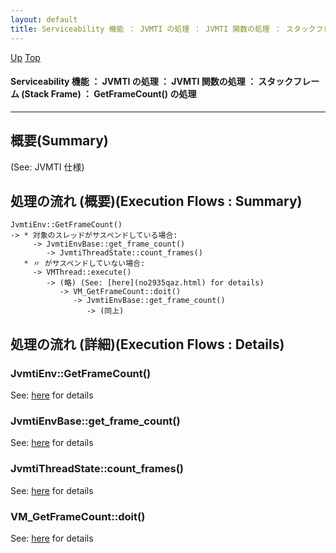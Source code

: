 ```yaml
---
layout: default
title: Serviceability 機能 ： JVMTI の処理 ： JVMTI 関数の処理 ： スタックフレーム (Stack Frame) ： GetFrameCount() の処理  
---
```

[Up](noa-wMJL5x.html) [Top](../index.html)

#### Serviceability 機能 ： JVMTI の処理 ： JVMTI 関数の処理 ： スタックフレーム (Stack Frame) ： GetFrameCount() の処理  

--- 
## 概要(Summary)
(See: JVMTI 仕様)

## 処理の流れ (概要)(Execution Flows : Summary)
```
JvmtiEnv::GetFrameCount()
-> * 対象のスレッドがサスペンドしている場合:
     -> JvmtiEnvBase::get_frame_count()
        -> JvmtiThreadState::count_frames()
   * 〃 がサスペンドしていない場合:
     -> VMThread::execute()
        -> (略) (See: [here](no2935qaz.html) for details)
           -> VM_GetFrameCount::doit()
              -> JvmtiEnvBase::get_frame_count()
                 -> (同上)
```

## 処理の流れ (詳細)(Execution Flows : Details)
### JvmtiEnv::GetFrameCount()
See: [here](no29353AK.html) for details
### JvmtiEnvBase::get_frame_count()
See: [here](no17766w5W.html) for details
### JvmtiThreadState::count_frames()
See: [here](no2935ZAT.html) for details
### VM_GetFrameCount::doit()
See: [here](no2935ELQ.html) for details







